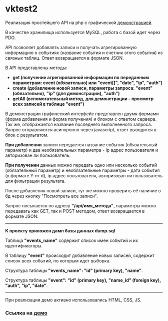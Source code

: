 # vktest2

Реализация простейшего API на php с графической [демонстрацией](https://cdynot.ru/vktest2/demo.php). 

В качестве хранилища используется MySQL, работа с базой идет через PDO.


API позволяет добавлять записи и получать агрегированную информацию о событиях (название события и счетчик этого события) из связных таблиц. Ответ возвращается в формате JSON.

В API представлены методы:

- **get (получение агрегированной информации по переданным параметрам: event (обязательно) или "event[]", "date", "ip", "auth")**
- **create (добавление новой записи, параметры запроса: "event" (обязательно), "ip" (для демонстрации), "auth")**
- **getAll (вспомогательный метод, для демонстрации - просмотр всех записей в таблице "event")**

В демонстрации графический интерфейс представлен двумя формами (форма добавления и форма получения) и блоком с ответом сервера. Так же, отображается название последнего выполненного запроса. Запрос отправляются асинхронно через javascript, ответ выводится в блок с результатом. 

**При добавлении** записи передается название события (обязательный параметр) и два необязательных параметра - ip адрес пользователя и авторизован ли пользователь.

**При получении** данных можно передать одно или несколько событий (обязательный параметр) и необязательные параметры - дата события (в формате Y-m-d), ip адрес пользователя, авторизован ли пользователь для фильтрации результата.

После добавления новой записи, тут же можно проверить её наличие в бд через кнопку "Посмотреть все записи".

Запрос посылается по адресу **"/api/имя_метода"**, параметры можно передавать как GET, так и POST методом, ответ возвращается в формате JSON.

---

**К проекту приложен дамп базы данных dump.sql**

Таблица **"events_name"** содержит список имен событий и их идентификаторы.

В таблицу **"event"** происходит добавление новых записей, содержит список всех событий, по которым идет выборка.

Структура таблицы **"events_name": "id" (primary key), "name"**.

Структура таблицы **"event": "id" (primary key), "name_id" (foreign key), "auth", "ip", "date"**.

---

При реализации демо активно использовались HTML, CSS, JS.

### Ссылка на [демо](https://cdynot.ru/vktest2/demo.php)
